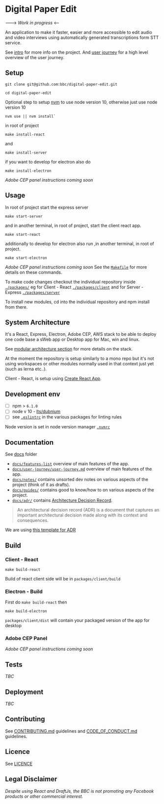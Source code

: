 # Digital Paper Edit

---> _Work in progress_ <--

An application to make it faster, easier and more accessible to edit audio and video interviews using automatically generated transcriptions form STT service.

See [intro](./docs/intro.md) for more info on the project. And [user journey](./docs/guides/user-journey/user-journey.md) for a high level overview of the user journey.

## Setup

<!-- _stack - optional_

_How to build and run the code/app_ -->


```
git clone git@github.com:bbc/digital-paper-edit.git
```

```
cd digital-paper-edit
```

Optional step to setup [nvm](https://github.com/nvm-sh/nvm) to use node version 10, otherwise just use node version 10
```
nvm use || nvm install`
```

in root of project
```
make install-react
```

and 
```
make install-server
```

if you want to develop for electron also do 
```
make install-electron
```

_Adobe CEP panel instructions coming soon_

## Usage

<!-- `cd` into the individual repository inside [`./packages`](./packages) and npm start, or see respective README and package.json for how deal with each. -->


In root of project start the express server

```
make start-server
```

and in another terminal, in root of project, start the client react app.
```
make start-react
```

additionally to develop for electron also run ,in another terminal, in root of project.

```
make start-electron
```


_Adobe CEP panel instructions coming soon_
See the [`Makefile`](./Makefile) for more details on these commands.


To make code changes checkout the individual repository inside [`./packages/`](./packages)
eg for Client - React [`./packages/client`](./packages/client)
and for Server - Express [`./packages/server`](./packages/server)

To install new modules, cd into the individual repository and npm install from there.


## System Architecture

It's a React, Express, Electron, Adobe CEP, AWS stack to be able to deploy one code base a sWeb app or Desktop app for Mac, win and linux.

See [modular architecture section](./docs/guides/modular-architecture.md) for more details on the stack.

At the moment the repository is setup similarly to a mono repo but it's not using workspaces or other modules normally used in that context just yet (such as lerna etc..).

Client - React, is setup using [Create React App](https://facebook.github.io/create-react-app/docs/getting-started).

## Development env

<!--
 _How to run the development environment_

_Coding style convention ref optional, eg which linter to use_

_Linting, github pre-push hook - optional_ -->

- [ ] npm > `6.1.0`
- [ ] node v 10 - [lts/dubnium](https://scotch.io/tutorials/whats-new-in-node-10-dubnium)
- [ ] see [`.eslintrc`](./.eslintrc) in the various packages for linting rules

Node version is set in node version manager [`.nvmrc`](https://github.com/creationix/nvm#nvmrc)

<!-- TODO: Setup eslint in express server -->

## Documentation

See [docs](./docs) folder 

- [`docs/features-list`](./docs/features-list.md) overview of main features of the app.
- [`docs/user-journey/user-journey.md`](./docs/user-journey/user-journey.md) overview of main features of the app.
- [`docs/notes/`](./docs/notes/) contains unsorted dev notes on various aspects of the project (think of it as drafts).
- [`docs/guides/`](./docs/guides/) contains good to know/how to on various aspects of the project.
- [`docs/adr/`](./docs/adr/) contains [Architecture Decision Record](https://github.com/joelparkerhenderson/architecture_decision_record).

> An architectural decision record (ADR) is a document that captures an important architectural decision made along with its context and consequences.

We are using [this template for ADR](https://gist.github.com/iaincollins/92923cc2c309c2751aea6f1b34b31d95)
<!-- 
[There also QA testing docs](./docs/qa/README.md) to manual test the component before a major release, (QA testing does not require any technical knowledge). -->


## Build

<!-- _How to run build_ -->

<!-- See README for individual packages for more details ?-->

### Client - React 

```
make build-react
```

Build of react client side will be in `packages/client/build`


### Electron - Build
First do `make build-react` then 

```
make build-electron
```

`packages/client/dist` will contain your packaged version of the app for desktop

### Adobe CEP Panel 

_Adobe CEP panel instructions coming soon_

## Tests

<!-- _How to carry out tests_ -->

_TBC_

<!-- Test coverage using [`jest`](https://jestjs.io/), to run tests

```
npm run test
```

During development you can use

```
npm run test:watch
``` -->

<!-- See README for individual packages for more details -->


<!-- ## Travis CI

On commit this repo uses the [.travis.yml](./.travis.yml) config tu run the automated test on [travis CI](https://travis-ci.org/bbc/react-transcript-editor). -->


## Deployment

<!-- _How to deploy the code/app into test/staging/production_ -->

_TBC_

<!-- See README for individual packages for more details -->

## Contributing

See [CONTRIBUTING.md](./CONTRIBUTING.md) guidelines and [CODE_OF_CONDUCT.md](./CODE_OF_CONDUCT.md) guidelines.

## Licence
<!-- mention MIT Licence -->
See [LICENCE](./LICENCE.md)

## Legal Disclaimer

_Despite using React and DraftJs, the BBC is not promoting any Facebook products or other commercial interest._


